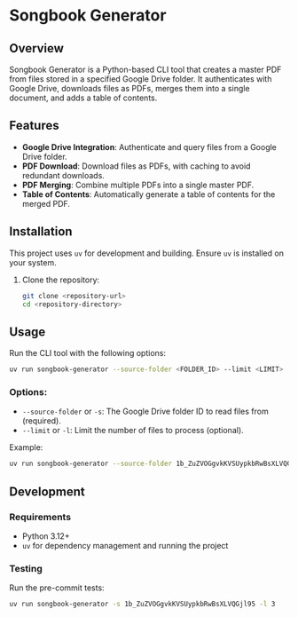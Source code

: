 # Songbook Generator

## Overview

Songbook Generator is a Python-based CLI tool that creates a master PDF from files stored in a specified Google Drive folder. It authenticates with Google Drive, downloads files as PDFs, merges them into a single document, and adds a table of contents.

## Features

- **Google Drive Integration**: Authenticate and query files from a Google Drive folder.
- **PDF Download**: Download files as PDFs, with caching to avoid redundant downloads.
- **PDF Merging**: Combine multiple PDFs into a single master PDF.
- **Table of Contents**: Automatically generate a table of contents for the merged PDF.

## Installation

This project uses `uv` for development and building. Ensure `uv` is installed on your system.

1. Clone the repository:
   ```bash
   git clone <repository-url>
   cd <repository-directory>
   ```

## Usage

Run the CLI tool with the following options:

```bash
uv run songbook-generator --source-folder <FOLDER_ID> --limit <LIMIT>
```

### Options:
- `--source-folder` or `-s`: The Google Drive folder ID to read files from (required).
- `--limit` or `-l`: Limit the number of files to process (optional).

Example:

```bash
uv run songbook-generator --source-folder 1b_ZuZVOGgvkKVSUypkbRwBsXLVQGjl95 --limit 3
```

## Development

### Requirements
- Python 3.12+
- `uv` for dependency management and running the project

### Testing
Run the pre-commit tests:
```bash
uv run songbook-generator -s 1b_ZuZVOGgvkKVSUypkbRwBsXLVQGjl95 -l 3
```
